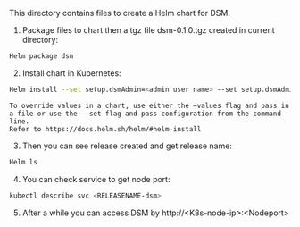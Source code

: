 
This directory contains files to create a Helm chart for DSM.

1. Package files to chart then a tgz file dsm-0.1.0.tgz created in current directory:
```Bash
Helm package dsm
```
2. Install chart in  Kubernetes:
```Bash
Helm install --set setup.dsmAdmin=<admin user name> --set setup.dsmAdminPwd=<admin password> --set setup.repoDB.IP=<RepoDB IP address> --set setup.repoDB.port=<RepoDB port> --set setup.repoDB.user=<RepoDB user name> --set setup.repoDB.pwd=<RepoDB password> --set setup.repoDB.name=<RepoDB name>  --namespace <NAMESPACE> dsm-0.1.0.tgz
```
    To override values in a chart, use either the –values flag and pass in a file or use the --set flag and pass configuration from the command line.
    Refer to https://docs.helm.sh/helm/#helm-install
  
3. Then you can see release created and get release name:
```Bash
Helm ls
```
4. You can check service to get node port:
```Bash
kubectl describe svc <RELEASENAME-dsm>
```
5. After a while you can access DSM by http://\<K8s-node-ip\>:\<Nodeport\>
